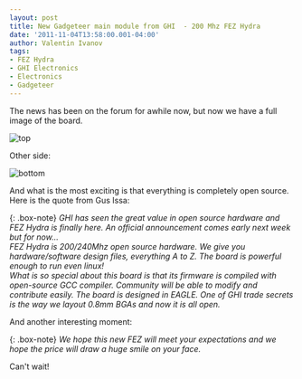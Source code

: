 ```yaml
---
layout: post
title: New Gadgeteer main module from GHI  - 200 Mhz FEZ Hydra
date: '2011-11-04T13:58:00.001-04:00'
author: Valentin Ivanov
tags:
- FEZ Hydra
- GHI Electronics
- Electronics
- Gadgeteer
---
```

The news has been on the forum for awhile now, but now we have a full image of the board.

![top](https://3.bp.blogspot.com/-YRzXSVMJRaw/TrQmAZBVAlI/AAAAAAAAAPE/l55645ANhF8/s1600/Hydra.jpg)

Other side:

![bottom](https://3.bp.blogspot.com/-XpxdXZdpRKo/TrQmer60f1I/AAAAAAAAAPM/P_HQ4xbXdyA/s1600/HydraBack.jpg)

And what is the most exciting is that everything is completely open source. Here is the quote from Gus Issa:

{: .box-note}
_GHI has seen the great value in open source hardware and FEZ Hydra is finally here. An official announcement comes early next week but for now..._  
_FEZ Hydra is 200/240Mhz open source hardware. We give you hardware/software design files, everything A to Z. The board is powerful enough to run even linux!_  
_What is so special about this board is that its firmware is compiled with open-source GCC compiler. Community will be able to modify and contribute easily. The board is designed in EAGLE. One of GHI trade secrets is the way we layout 0.8mm BGAs and now it is all open._

And another interesting moment:

{: .box-note}
_We hope this new FEZ will meet your expectations and we hope the price will draw a huge smile on your face._

Can't wait!